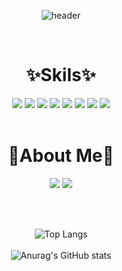 <div align=center>

![header](https://capsule-render.vercel.app/api?type=Waving&text=Hi%20there👋,%20I'm%20Minji!&fontSize=40&color=C5E2FF)

<br>
<h1>✨Skils✨</h1>

<img src="https://img.shields.io/badge/Node.js-339933?style=flat-square&logo=Node.js&logoColor=white"/> <img src="https://img.shields.io/badge/JavaScript-F7DF1E?style=flat-square&logo=JavaScript&logoColor=white"/> <img src="https://img.shields.io/badge/AmazonEC2-FF9900?style=flat-square&logo=AmazonEC2&logoColor=white"/> <img src="https://img.shields.io/badge/Java-007396?style=flat-square&logo=Java&logoColor=white"/> <img src="https://img.shields.io/badge/Spring Boot-6DB33F?style=flat-square&logo=Spring Boot&logoColor=white"/> <img src="https://img.shields.io/badge/Vue.js-4FC08D?style=flat-square&logo=Vue.js&logoColor=white"/> <img src="https://img.shields.io/badge/React-61DAFB?style=flat-square&logo=React&logoColor=white"/> <img src="https://img.shields.io/badge/Linux-FCC624?style=flat-square&logo=Linux&logoColor=white"/>
<br>
<br>



<h1>🎁About Me🎁</h1>

<a href="https://www.notion.so/PROGRAMMER-a3ec34e731664d11b9ec38bb46bd7e5b/"><img src="https://img.shields.io/badge/Notion-000000?style=flat-square&logo=Notion&logoColor=white&link=https://www.notion.so/PROGRAMMER-a3ec34e731664d11b9ec38bb46bd7e5b"></a>
<a href="https://velog.io/@maymin96/posts/"><img src="https://img.shields.io/badge/blog-20C997?style=flat-square&logo=Velog&logoColor=white&link=https://www.notion.so/PROGRAMMER-a3ec34e731664d11b9ec38bb46bd7e5b"/></a>

<br><br>
<!--
**minji856/minji856** is a ✨ _special_ ✨ repository because its `README.md` (this file) appears on your GitHub profile.

Here are some ideas to get you started:

- 🔭 I’m currently working on ...
- 🌱 I’m currently learning ...
- 👯 I’m looking to collaborate on ...
- 🤔 I’m looking for help with ...
- 💬 Ask me about ...
- 📫 How to reach me: ...
- 😄 Pronouns: ...
- ⚡ Fun fact: ...
-->

![Top Langs](https://github-readme-stats.vercel.app/api/top-langs/?username=minji856&layout=compact)
<br><br>
![Anurag's GitHub stats](https://github-readme-stats.vercel.app/api?username=minji856&show_icons=true&theme=radical)


</div>
